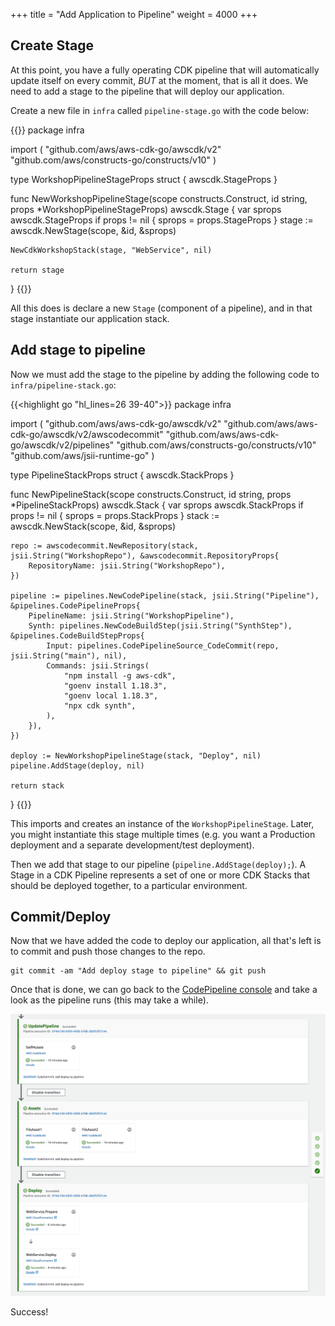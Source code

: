 +++
title = "Add Application to Pipeline"
weight = 4000
+++

## Create Stage
At this point, you have a fully operating CDK pipeline that will automatically update itself on every commit, *BUT* at the moment, that is all it does. We need to add a stage to the pipeline that will deploy our application.

Create a new file in `infra` called `pipeline-stage.go` with the code below:

{{<highlight go>}}
package infra

import (
	"github.com/aws/aws-cdk-go/awscdk/v2"
	"github.com/aws/constructs-go/constructs/v10"
)

type WorkshopPipelineStageProps struct {
	awscdk.StageProps
}

func NewWorkshopPipelineStage(scope constructs.Construct, id string, props *WorkshopPipelineStageProps) awscdk.Stage {
	var sprops awscdk.StageProps
	if props != nil {
		sprops = props.StageProps
	}
	stage := awscdk.NewStage(scope, &id, &sprops)

	NewCdkWorkshopStack(stage, "WebService", nil)

	return stage
}
{{</highlight>}}

All this does is declare a new `Stage` (component of a pipeline), and in that stage instantiate our application stack.

## Add stage to pipeline
Now we must add the stage to the pipeline by adding the following code to `infra/pipeline-stack.go`:

{{<highlight go "hl_lines=26 39-40">}}
package infra

import (
	"github.com/aws/aws-cdk-go/awscdk/v2"
	"github.com/aws/aws-cdk-go/awscdk/v2/awscodecommit"
	"github.com/aws/aws-cdk-go/awscdk/v2/pipelines"
	"github.com/aws/constructs-go/constructs/v10"
	"github.com/aws/jsii-runtime-go"
)

type PipelineStackProps struct {
	awscdk.StackProps
}

func NewPipelineStack(scope constructs.Construct, id string, props *PipelineStackProps) awscdk.Stack {
	var sprops awscdk.StackProps
	if props != nil {
		sprops = props.StackProps
	}
	stack := awscdk.NewStack(scope, &id, &sprops)

	repo := awscodecommit.NewRepository(stack, jsii.String("WorkshopRepo"), &awscodecommit.RepositoryProps{
		RepositoryName: jsii.String("WorkshopRepo"),
	})

	pipeline := pipelines.NewCodePipeline(stack, jsii.String("Pipeline"), &pipelines.CodePipelineProps{
		PipelineName: jsii.String("WorkshopPipeline"),
		Synth: pipelines.NewCodeBuildStep(jsii.String("SynthStep"), &pipelines.CodeBuildStepProps{
			Input: pipelines.CodePipelineSource_CodeCommit(repo, jsii.String("main"), nil),
			Commands: jsii.Strings(
				"npm install -g aws-cdk",
                "goenv install 1.18.3",
				"goenv local 1.18.3",
				"npx cdk synth",
			),
		}),
	})

	deploy := NewWorkshopPipelineStage(stack, "Deploy", nil)
	pipeline.AddStage(deploy, nil)

	return stack
}
{{</highlight>}}

This imports and creates an instance of the `WorkshopPipelineStage`. Later, you might instantiate this stage multiple times (e.g. you want a Production deployment and a separate development/test deployment).

Then we add that stage to our pipeline (`pipeline.AddStage(deploy);`). A Stage in a CDK Pipeline represents a set of one or more CDK Stacks that should be deployed together, to a particular environment.

## Commit/Deploy
Now that we have added the code to deploy our application, all that's left is to commit and push those changes to the repo.

```
git commit -am "Add deploy stage to pipeline" && git push
```

Once that is done, we can go back to the [CodePipeline console](https://console.aws.amazon.com/codesuite/codepipeline/pipelines) and take a look as the pipeline runs (this may take a while).

![](./pipeline-succeed.png)

Success!
